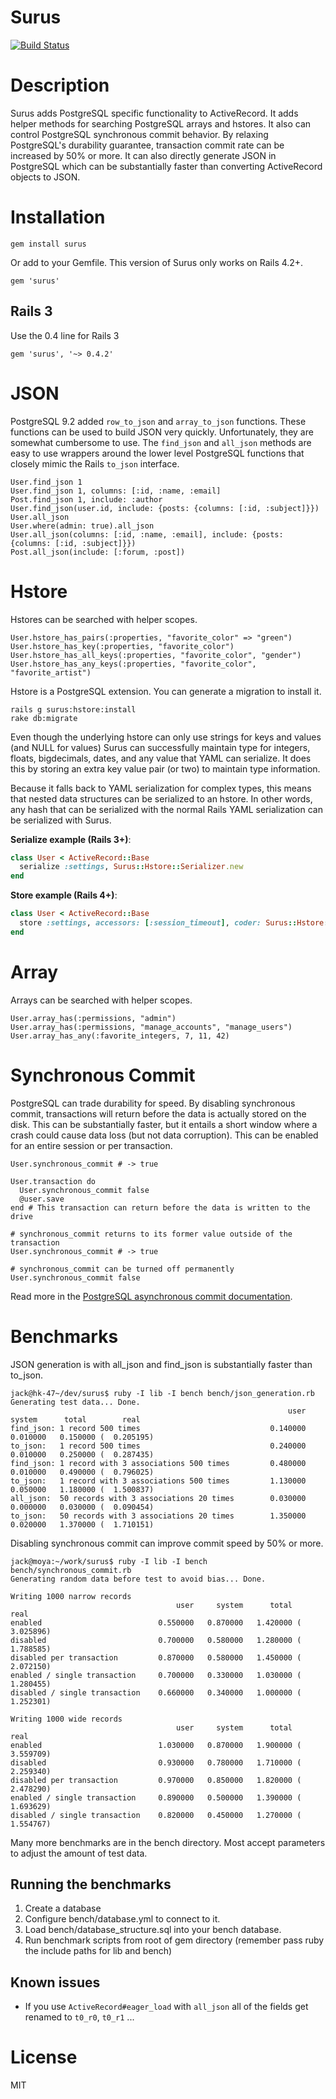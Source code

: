 Surus
=====

[![Build Status](https://travis-ci.org/jackc/surus.svg?branch=master)](https://travis-ci.org/jackc/surus)

# Description

Surus adds PostgreSQL specific functionality to ActiveRecord. It adds
helper methods for searching PostgreSQL arrays and hstores.
It also can control PostgreSQL synchronous commit behavior. By relaxing
PostgreSQL's durability guarantee, transaction commit rate can be increased by
50% or more. It can also directly generate JSON in PostgreSQL which can be
substantially faster than converting ActiveRecord objects to JSON.

# Installation

    gem install surus

Or add to your Gemfile. This version of Surus only works on Rails 4.2+.

    gem 'surus'

## Rails 3

Use the 0.4 line for Rails 3

    gem 'surus', '~> 0.4.2'

# JSON

PostgreSQL 9.2 added `row_to_json` and `array_to_json` functions. These
functions can be used to build JSON very quickly. Unfortunately, they are
somewhat cumbersome to use. The `find_json` and `all_json` methods are easy to
use wrappers around the lower level PostgreSQL functions that closely mimic
the Rails `to_json` interface.

    User.find_json 1
    User.find_json 1, columns: [:id, :name, :email]
    Post.find_json 1, include: :author
    User.find_json(user.id, include: {posts: {columns: [:id, :subject]}})
    User.all_json
    User.where(admin: true).all_json
    User.all_json(columns: [:id, :name, :email], include: {posts: {columns: [:id, :subject]}})
    Post.all_json(include: [:forum, :post])

# Hstore

Hstores can be searched with helper scopes.

    User.hstore_has_pairs(:properties, "favorite_color" => "green")
    User.hstore_has_key(:properties, "favorite_color")
    User.hstore_has_all_keys(:properties, "favorite_color", "gender")
    User.hstore_has_any_keys(:properties, "favorite_color", "favorite_artist")

Hstore is a PostgreSQL extension. You can generate a migration to install it.

    rails g surus:hstore:install
    rake db:migrate

Even though the underlying hstore can only use strings for keys and values
(and NULL for values) Surus can successfully maintain type for integers,
floats, bigdecimals, dates, and any value that YAML can serialize. It does
this by storing an extra key value pair (or two) to maintain type information.

Because it falls back to YAML serialization for complex types, this means that
nested data structures can be serialized to an hstore. In other words, any
hash that can be serialized with the normal Rails YAML serialization can be
serialized with Surus.

**Serialize example (Rails 3+)**:

```ruby
class User < ActiveRecord::Base
  serialize :settings, Surus::Hstore::Serializer.new
end
```

**Store example (Rails 4+)**:

```ruby
class User < ActiveRecord::Base
  store :settings, accessors: [:session_timeout], coder: Surus::Hstore::Serializer.new
end
```

# Array

Arrays can be searched with helper scopes.

    User.array_has(:permissions, "admin")
    User.array_has(:permissions, "manage_accounts", "manage_users")
    User.array_has_any(:favorite_integers, 7, 11, 42)

# Synchronous Commit

PostgreSQL can trade durability for speed. By disabling synchronous commit,
transactions will return before the data is actually stored on the disk. This
can be substantially faster, but it entails a short window where a crash
could cause data loss (but not data corruption). This can be enabled for an
entire session or per transaction.

    User.synchronous_commit # -> true

    User.transaction do
      User.synchronous_commit false
      @user.save
    end # This transaction can return before the data is written to the drive

    # synchronous_commit returns to its former value outside of the transaction
    User.synchronous_commit # -> true

    # synchronous_commit can be turned off permanently
    User.synchronous_commit false

Read more in the [PostgreSQL asynchronous commit documentation](http://www.postgresql.org/docs/9.1/interactive/wal-async-commit.html).

# Benchmarks

JSON generation is with all_json and find_json is substantially faster than to_json.

    jack@hk-47~/dev/surus$ ruby -I lib -I bench bench/json_generation.rb
    Generating test data... Done.
                                                                  user     system      total        real
    find_json: 1 record 500 times                             0.140000   0.010000   0.150000 (  0.205195)
    to_json:   1 record 500 times                             0.240000   0.010000   0.250000 (  0.287435)
    find_json: 1 record with 3 associations 500 times         0.480000   0.010000   0.490000 (  0.796025)
    to_json:   1 record with 3 associations 500 times         1.130000   0.050000   1.180000 (  1.500837)
    all_json:  50 records with 3 associations 20 times        0.030000   0.000000   0.030000 (  0.090454)
    to_json:   50 records with 3 associations 20 times        1.350000   0.020000   1.370000 (  1.710151)

Disabling synchronous commit can improve commit speed by 50% or more.

    jack@moya:~/work/surus$ ruby -I lib -I bench bench/synchronous_commit.rb
    Generating random data before test to avoid bias... Done.

    Writing 1000 narrow records
                                         user     system      total        real
    enabled                          0.550000   0.870000   1.420000 (  3.025896)
    disabled                         0.700000   0.580000   1.280000 (  1.788585)
    disabled per transaction         0.870000   0.580000   1.450000 (  2.072150)
    enabled / single transaction     0.700000   0.330000   1.030000 (  1.280455)
    disabled / single transaction    0.660000   0.340000   1.000000 (  1.252301)

    Writing 1000 wide records
                                         user     system      total        real
    enabled                          1.030000   0.870000   1.900000 (  3.559709)
    disabled                         0.930000   0.780000   1.710000 (  2.259340)
    disabled per transaction         0.970000   0.850000   1.820000 (  2.478290)
    enabled / single transaction     0.890000   0.500000   1.390000 (  1.693629)
    disabled / single transaction    0.820000   0.450000   1.270000 (  1.554767)

Many more benchmarks are in the bench directory. Most accept parameters to
adjust the amount of test data.

## Running the benchmarks

1. Create a database
2. Configure bench/database.yml to connect to it.
3. Load bench/database_structure.sql into your bench database.
4. Run benchmark scripts from root of gem directory (remember pass ruby
   the include paths for lib and bench)

## Known issues

* If you use `ActiveRecord#eager_load` with `all_json` all of the fields get renamed to `t0_r0`, `t0_r1` ...

# License

MIT
